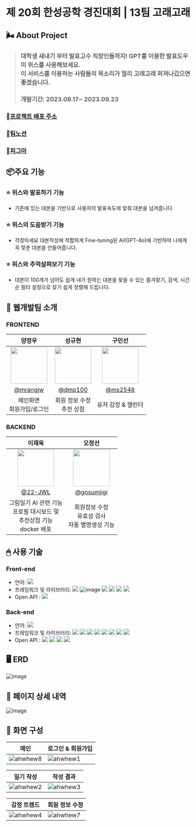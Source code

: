 
# 제 20회 한성공학 경진대회 | 13팀 고래고래

### 


## 🌬️ About Project

> ### 대학생 새내기 부터 발표고수 직장인들까지! GPT를 이용한 발표도우미 위스를 사용해보세요. <br /> 이 서비스를 이용하는 사람들의 목소리가 멀리 고래고래 퍼져나갔으면 좋겠습니다.
>
> ### 개발기간: 2023.08.17~ 2023.09.23

### 📎[프로젝트 배포 주소](https://www.whalewhale.com/)

### 💜[팀노션](https://www.notion.so/e15e291932e5401db019c0dddc6714f1?pvs=4)

### 📎[피그마](https://www.figma.com/design/RcUwRIz7gDwaNl09hmdsW3/%EC%9B%A8%EC%9D%BC%EC%9B%A8%EC%9D%BC-%EA%B3%B5%EA%B2%BD%EC%A7%84?node-id=2032-8&t=Whu5nnvDo8AUqWvQ-1)

## 📦주요 기능

### ⭐️ 위스와 발표하기 기능

- 기존에 있는 대본을 기반으로 사용자의 발표속도에 맞춰 대본을 넘겨줍니다

### ⭐️ 위스의 도움받기 기능

- 걱정마세요 대본작성에 적합하게 Fine-tuning된 AI(GPT-4o)에 기반하여 나에게 꼭 맞춘 대본을 만들어줍니다.

### ⭐️ 위스와 추억살펴보기 기능

- 대본이 100개가 넘어도 쉽게 내가 원하는 대본을 찾을 수 있는  즐겨찾기, 검색, 시간순 필터 설정으로 찾기 쉽게 정렬해 드립니다.


## 🤝 웹개발팀 소개

### FRONTEND

|                                      양정우                                       |                                      성규현                                       |                                      구민선                                      |
| :-------------------------------------------------------------------------------: | :-------------------------------------------------------------------------------: | :------------------------------------------------------------------------------: |
| <img  width="100px" src="https://avatars.githubusercontent.com/u/157506327?v=4" /> | <img width="100px" src="https://avatars.githubusercontent.com/u/107687577?v=4" /> | <img width="100px" src="https://avatars.githubusercontent.com/u/128308578?v=4"/> |
|                    [@mrangjw](https://github.com/mrangjw)                     |                      [@dmp100](https://github.com/dmp100)                       |                     [@ms2548](https://github.com/ms2548)                     |
|                          메인화면 <br /> 회원가입/로그인                          |                          회원 정보 수정<br /> 추천 상점                           |                                유저 감정 & 캘린더                                |
### BACKEND

|                                         이재욱                                          |                                      오정선                                      |
| :-------------------------------------------------------------------------------------: | :------------------------------------------------------------------------------: |
| <img width="100px" src="https://avatars.githubusercontent.com/u/100843910?v=4"/> | <img width="100px" src="https://avatars.githubusercontent.com/u/128763594?v=4" /> |
|                       [@22-JWL](https://github.com/22-JWL)                        |           [@gosumjigi](https://github.com/gosumjigi)           |
| 그림일기 AI 관련 기능 <br /> 프로필 대시보드 및 <br /> 추천상점 기능 <br /> docker 배포 |            회원정보 수정 <br /> 유효성 검사 <br /> 자동 별명생성 기능            |

## 🖱 사용 기술

### Front-end

- 언어: <img src="https://img.shields.io/badge/TypeScript-3178C6?style=flat&logo=TypeScript&logoColor=white"/>
- 프레임워크 및 라이브러리: <img src="https://img.shields.io/badge/Next.js-000000?style=flat&logo=Next.js&logoColor=white"/> ![image](https://github.com/sesac-ydp5-2nd-C/2nd-project-beatbay-back/assets/63192543/6e39c358-8bdc-43b7-90b4-562ed01caf3d) <img src="https://img.shields.io/badge/Recoil-3578E5?style=flat&logo=Recoil&logoColor=white"/> <img src="https://img.shields.io/badge/AmCharts 5-007396?style=flat-square&logo=AmCharts 5&logoColor=white" />
  <img src="https://img.shields.io/badge/Chart.js-FF6384?style=flat&logo=Chart.js&logoColor=white"/> <img src="https://img.shields.io/badge/Sass-CC6699?style=flat-square&logo=Sass&logoColor=white" />
- Open API : <img src="https://img.shields.io/badge/네이버 쇼핑검색 API-03C75A?style=flat-square&logo=Naver&logoColor=white" />

### Back-end

- 언어: <img src="https://img.shields.io/badge/Java-007396?style=flat-square&logo=Java&logoColor=white" />
- 프레임워크 및 라이브러리: <img src="https://img.shields.io/badge/Spring-6DB33F?style=flat&logo=Spring&logoColor=white"/> <img src="https://img.shields.io/badge/Spring Boot-6DB33F?style=flat&logo=Spring Boot&logoColor=white"/> <img src="https://img.shields.io/badge/Spring Security-6DB33F?style=flat&logo=Spring Security&logoColor=white"/> <img src="https://img.shields.io/badge/MySQL-4479A1?style=flat&logo=MySQL&logoColor=white"/> <img src="https://img.shields.io/badge/Jpa-6DB33F?style=flat-square&logo=Java&logoColor=white" /> <img src="https://img.shields.io/badge/JSON-000000?style=flat-square&logo=JSON&logoColor=white" /> <img src="https://img.shields.io/badge/Amazon s3-569A31?style=flat-square&logo=Amazon s3&logoColor=white" /> <img src="https://img.shields.io/badge/KOMORAN-007396?style=flat-square&logo=KOMORAN&logoColor=white" />
- Open API : <img src="https://img.shields.io/badge/CLOVA Sentiment-03C75A?style=flat-square&logo=Naver&logoColor=white" /> <img src="https://img.shields.io/badge/Papago Translation-03C75A?style=flat-square&logo=Naver&logoColor=white" /> <img src="https://img.shields.io/badge/Karlo-007396?style=flat-square&logo=&logoColor=white" /> <img src="https://img.shields.io/badge/한국어 별명 생성기-007396?style=flat-square&logo=&logoColor=white" />

## 🖥️ ERD

![image](https://github.com/sesac-ydp5-2nd-C/2nd-project-beatbay-back/assets/95032287/415b6411-dfe1-48e2-9fb3-e06b42e3c6eb)

## 📑 페이지 상세 내역

<img alt="image" src="https://github.com/sesac-ydp5-2nd-C/2nd-project-beatbay-back/assets/95032287/7db2bd8a-2340-47d9-b5da-adcb9ad822af">

## 🌟 화면 구성

| 메인                                                                                                      | 로그인 & 회원가입                                                                                         |
| --------------------------------------------------------------------------------------------------------- | --------------------------------------------------------------------------------------------------------- |
| ![ahwhew8](https://github.com/sessac-3rd-team-A/FE/assets/139740067/ce4807f0-1cd2-47bd-9a4a-66db8a7e2628) | ![ahwhew1](https://github.com/sessac-3rd-team-A/FE/assets/139740067/d4593599-e537-420f-b079-746605296ff5) |

| 일기 작성                                                                                                 | 작성 결과                                                                                                 |
| --------------------------------------------------------------------------------------------------------- | --------------------------------------------------------------------------------------------------------- |
| ![ahwhew2](https://github.com/sessac-3rd-team-A/FE/assets/139740067/d93cf879-03c6-473c-9195-5c770436dd7e) | ![ahwhew3](https://github.com/sessac-3rd-team-A/FE/assets/139740067/696eb8b1-2af5-4ca6-8bd3-210a9d54ecde) |

| 감정 트렌드                                                                                               | 회원 정보 수정                                                                                            |
| --------------------------------------------------------------------------------------------------------- | --------------------------------------------------------------------------------------------------------- |
| ![ahwhew4](https://github.com/sessac-3rd-team-A/FE/assets/139740067/72d04b6b-a392-4522-8c85-ef381fada80e) | ![ahwhew7](https://github.com/sessac-3rd-team-A/FE/assets/139740067/41075a07-c7a5-4f85-b1d3-dd2013c26d32) |
